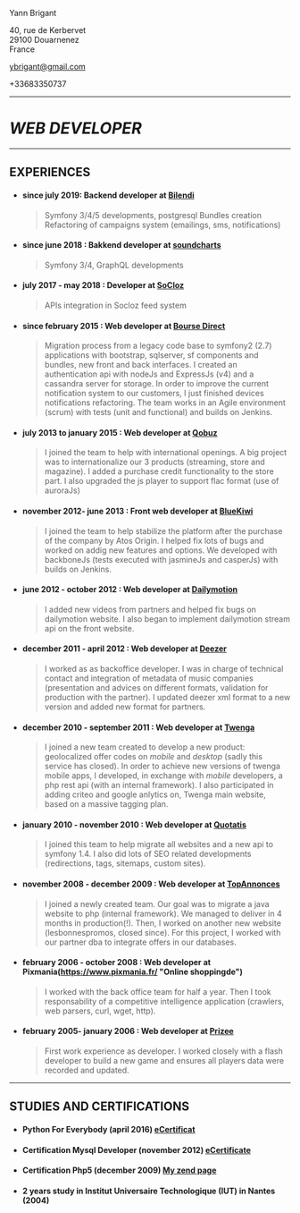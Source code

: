 Yann Brigant

40, rue de Kerbervet    
29100 Douarnenez                                                                                 
France

ybrigant@gmail.com

+33683350737

---
# ***WEB DEVELOPER***

---


## EXPERIENCES ##
* #### since july 2019: Backend developer at [Bilendi](https://www.bilendi.fr/)
    > Symfony 3/4/5 developments, postgresql
    > Bundles creation
    > Refactoring of campaigns system (emailings, sms, notifications)
* #### since june 2018 : Bakkend developer at [soundcharts](https://soundcharts.com)
    > Symfony 3/4, GraphQL developments

* #### july 2017 - may 2018 : Developer at [SoCloz](https://www.socloz.com)
    > APIs integration in Socloz feed system 

* #### since february 2015 : Web developer at [Bourse Direct](https://www.boursedirect.fr/ "Cotations, actualités et analyses boursières")
    > Migration process from a legacy code base to symfony2 (2.7) applications with bootstrap, sqlserver, sf components and bundles, new front and back interfaces. I created an authentication api with nodeJs and ExpressJs (v4) and a cassandra server for storage. In order to improve the current notification system to our customers, I just finished devices notifications refactoring. The team works in an Agile environment (scrum) with tests (unit and functional) and builds on Jenkins.
    
* #### july 2013 to january 2015 : Web developer at [Qobuz](http://www.qobuz.com/gb-en/discover "Unlimited music and downloading in 24-Bit Hi-Res.")
    > I joined the team to help with international openings. A big project was to internationalize our 3 products (streaming, store and magazine). I added a purchase credit functionality to the store part. I also upgraded the js player to support flac format (use of auroraJs)

* #### november 2012- june 2013 : Front web developer at [BlueKiwi](https://bluekiwi.io/ "Connect your employees, partners and customers")
    > I joined the team to help stabilize the platform after the purchase of the company by Atos Origin. I helped fix lots of bugs and worked on addig new features and options. We developed with backboneJs (tests executed with jasmineJs and casperJs) with builds on Jenkins.

* #### june 2012 - october 2012 : Web developer at [Dailymotion](http://www.dailymotion.com/gb "Find and watch recommended videos for you")
    > I added new videos from partners and helped fix bugs on dailymotion website. I also began to implement dailymotion stream api on the front website.

* #### december 2011 - april 2012 : Web developer at [Deezer](https://www.deezer.com/en/ "Deezer is the No. 1 site for listening to music on demand.")
    > I worked as as backoffice developer. I was in charge of technical contact and integration of metadata of music companies (presentation and advices on different formats, validation for production with the partner). I updated deezer xml format to a new version and added new format for partners.
    
* #### december 2010 - september 2011 : Web developer at [Twenga](http://www.twenga.com/ "The largest selection of products and stores online")
    > I joined a new team created to develop a new product: geolocalized offer codes on *mobile* and *desktop* (sadly this service has closed). In order to achieve new versions of twenga mobile apps, I developed, in exchange with *mobile* developers, a php rest api (with an internal framework). I also participated in adding criteo and google anlytics on, Twenga main website, based on a massive tagging plan.
    
* #### january 2010 - november 2010 : Web developer at [Quotatis](http://www.quotatis.fr/ "Devis Travaux - Comparer les prix avec 5 devis gratuitst")
    > I joined this team to help migrate all websites and a new api to symfony 1.4. I also did lots of SEO related developments (redirections, tags, sitemaps, custom sites).
   
* #### november 2008 - december 2009 : Web developer at [TopAnnonces](http://www.topannonces.fr/ "")
    > I joined a newly created team. Our goal was to migrate a java website to php (internal framework). We managed to deliver in 4 months in production(!). Then, I worked on another new website (lesbonnespromos, closed since). For this project, I worked with our partner dba to integrate offers in our databases.

* #### february 2006 - october 2008 : Web developer at Pixmania(https://www.pixmania.fr/ "Online shoppingde")
    > I worked with the back office team for half a year. Then I took responsability of a competitive intelligence application (crawlers, web parsers, curl, wget, http).

* #### february 2005- january 2006 : Web developer at [Prizee](http://www.prizee.com/ "Jeux gratuits : jeu flash en ligne et encheres de produits Prizee !")
    > First work experience as developer. I worked closely with a flash developer to build a new game and ensures all players data were recorded and updated.


---


## STUDIES AND CERTIFICATIONS

* #### Python For Everybody (april 2016) [eCertificat](https://www.coursera.org/account/accomplishments/specialization/certificate/EQ63CUMV4YU9) 
 
* #### Certification Mysql Developer (november 2012) [eCertificate](https://drive.google.com/file/d/0B7vEdkyr68IxWUw2ZUhQLXp0WlE/view?usp=sharing)

* #### Certification Php5 (december 2009) [My zend page](http://www.zend.com/en/yellow-pages/ZEND012321)

* #### 2 years study in Institut Universaire Technologique (IUT) in Nantes (2004)
